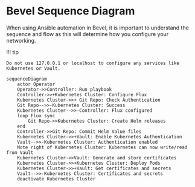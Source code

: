 # Bevel Sequence Diagram

When using Ansible automation in Bevel, it is important to understand the sequence and flow as this will determine how you configure your networking. 

!!! tip

    Do not use 127.0.0.1 or localhost to configure any services like Kubernetes or Vault.

``` mermaid
sequenceDiagram
    actor Operator
    Operator->>Controller: Run playbook
    Controller->>+Kubernetes Cluster: Configure Flux
    Kubernetes Cluster->>+ Git Repo: Check Authentication
    Git Repo-->>-Kubernetes Cluster: Success
    Kubernetes Cluster-->>-Controller: Flux configured
    loop Flux sync
        Git Repo->>Kubernetes Cluster: Create Helm releases
    end
    Controller->>Git Repo: Commit Helm Value files
    Kubernetes Cluster->>+Vault: Enable Kubernetes Authentication
    Vault-->>-Kubernetes Cluster: Authentication enabled
    Note right of Kubernetes Cluster: Kubernetes can now write/read from Vault
    Kubernetes Cluster->>Vault: Generate and store certificates
    Kubernetes Cluster->>+Kubernetes Cluster: Deploy Pods
    Kubernetes Cluster->>+Vault: Get certificates and secrets
    Vault-->>-Kubernetes Cluster: Certificates and secrets
    deactivate Kubernetes Cluster

```
